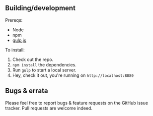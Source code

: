 

Building/development
--------------------

Prereqs:

* Node
* npm
* [gulp.js](http://gulpjs.com/)

To install:

1. Check out the repo.
2. `npm install` the dependencies.
3. Run `gulp` to start a local server.
4. Hey, check it out, you're running on `http://localhost:8080`

Bugs & errata
--------------------

Please feel free to report bugs & feature requests on the GitHub issue tracker. Pull requests are welcome indeed.
